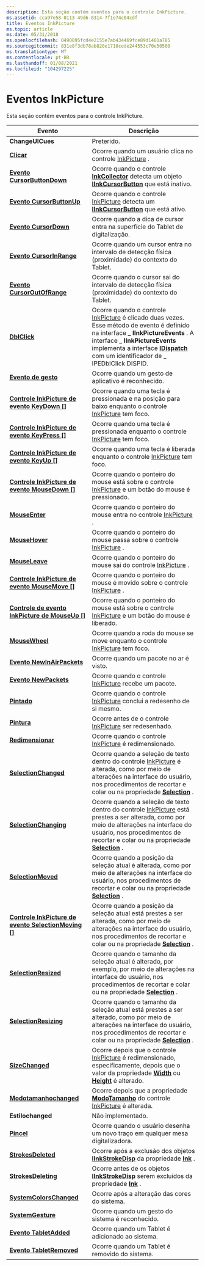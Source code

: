 ```yaml
---
description: Esta seção contém eventos para o controle InkPicture.
ms.assetid: cca97e58-0113-49d6-8314-7f1e74c04cdf
title: Eventos InkPicture
ms.topic: article
ms.date: 05/31/2018
ms.openlocfilehash: 0490895fcd4e2155e7ab434469fce89d1461a785
ms.sourcegitcommit: 831e8f3db78ab820e1710cede244553c70e50500
ms.translationtype: MT
ms.contentlocale: pt-BR
ms.lasthandoff: 01/08/2021
ms.locfileid: "104297225"
---
```

# <a name="inkpicture-events"></a>Eventos InkPicture

Esta seção contém eventos para o controle InkPicture.



| Evento                                                                              | Descrição                                                                                                                                                                                                                                                                                                                                            |
|------------------------------------------------------------------------------------|--------------------------------------------------------------------------------------------------------------------------------------------------------------------------------------------------------------------------------------------------------------------------------------------------------------------------------------------------------|
| **ChangeUICues**                                                                   | Preterido.<br/>                                                                                                                                                                                                                                                                                                                                 |
| [**Clicar**](inkpicture-click.md)                                                  | Ocorre quando um usuário clica no controle [InkPicture](inkpicture-control-reference.md) .<br/>                                                                                                                                                                                                                                                       |
| [**Evento CursorButtonDown**](inkpicture-cursorbuttondown.md)                      | Ocorre quando o controle [**InkCollector**](inkcollector-class.md) detecta um objeto [**IInkCursorButton**](/windows/desktop/api/msinkaut/nn-msinkaut-iinkcursorbutton) que está inativo.<br/>                                                                                                                                                                                             |
| [**Evento CursorButtonUp**](inkpicture-cursorbuttonup.md)                          | Ocorre quando o controle [InkPicture](inkpicture-control-reference.md) detecta um [**IInkCursorButton**](/windows/desktop/api/msinkaut/nn-msinkaut-iinkcursorbutton) que está ativo.<br/>                                                                                                                                                                                                  |
| [**Evento CursorDown**](inkpicture-cursordown.md)                                  | Ocorre quando a dica de cursor entra na superfície do Tablet de digitalização.<br/>                                                                                                                                                                                                                                                                          |
| [**Evento CursorInRange**](inkpicture-cursorinrange.md)                            | Ocorre quando um cursor entra no intervalo de detecção física (proximidade) do contexto do Tablet.<br/>                                                                                                                                                                                                                                                 |
| [**Evento CursorOutOfRange**](inkpicture-cursoroutofrange.md)                      | Ocorre quando o cursor sai do intervalo de detecção física (proximidade) do contexto do Tablet.<br/>                                                                                                                                                                                                                                               |
| [**DblClick**](inkpicture-dblclick.md)                                            | Ocorre quando o controle [InkPicture](inkpicture-control-reference.md) é clicado duas vezes.<br/> Esse método de evento é definido na interface **\_ IInkPictureEvents** . A interface **\_ IInkPictureEvents** implementa a interface [**IDispatch**](/windows/win32/api/oaidl/nn-oaidl-idispatch) com um identificador de \_ IPEDblClick DISPID.<br/> |
| [**Evento de gesto**](inkpicture-gesture.md)                                        | Ocorre quando um gesto de aplicativo é reconhecido.<br/>                                                                                                                                                                                                                                                                                           |
| [**Controle InkPicture de evento KeyDown \[\]**](inkpicture-keydown.md)                 | Ocorre quando uma tecla é pressionada e na posição para baixo enquanto o controle [InkPicture](inkpicture-control-reference.md) tem foco.<br/>                                                                                                                                                                                                           |
| [**Controle InkPicture de evento KeyPress \[\]**](inkpicture-keypress.md)                | Ocorre quando uma tecla é pressionada enquanto o controle [InkPicture](inkpicture-control-reference.md) tem foco.<br/>                                                                                                                                                                                                                                    |
| [**Controle InkPicture de evento KeyUp \[\]**](inkpicture-keyup.md)                     | Ocorre quando uma tecla é liberada enquanto o controle [InkPicture](inkpicture-control-reference.md) tem foco.<br/>                                                                                                                                                                                                                                   |
| [**Controle InkPicture de evento MouseDown \[\]**](inkpicture-mousedown.md)             | Ocorre quando o ponteiro do mouse está sobre o controle [InkPicture](inkpicture-control-reference.md) e um botão do mouse é pressionado.<br/>                                                                                                                                                                                                             |
| [**MouseEnter**](inkpicture-mouseenter.md)                                        | Ocorre quando o ponteiro do mouse entra no controle [InkPicture](inkpicture-control-reference.md) .<br/>                                                                                                                                                                                                                                            |
| [**MouseHover**](inkpicture-mousehover.md)                                        | Ocorre quando o ponteiro do mouse passa sobre o controle [InkPicture](inkpicture-control-reference.md) .<br/>                                                                                                                                                                                                                                       |
| [**MouseLeave**](inkpicture-mouseleave.md)                                        | Ocorre quando o ponteiro do mouse sai do controle [InkPicture](inkpicture-control-reference.md) .<br/>                                                                                                                                                                                                                                            |
| [**Controle InkPicture de evento MouseMove \[\]**](inkpicture-mousemove.md)             | Ocorre quando o ponteiro do mouse é movido sobre o controle [InkPicture](inkpicture-control-reference.md) .<br/>                                                                                                                                                                                                                                     |
| [**Controle de evento InkPicture de MouseUp \[\]**](inkpicture-mouseup.md)                 | Ocorre quando o ponteiro do mouse está sobre o controle [InkPicture](inkpicture-control-reference.md) e um botão do mouse é liberado.<br/>                                                                                                                                                                                                            |
| [**MouseWheel**](inkpicture-mousewheel.md)                                        | Ocorre quando a roda do mouse se move enquanto o controle [InkPicture](inkpicture-control-reference.md) tem foco.<br/>                                                                                                                                                                                                                               |
| [**Evento NewInAirPackets**](inkpicture-newinairpackets.md)                        | Ocorre quando um pacote no ar é visto.<br/>                                                                                                                                                                                                                                                                                                       |
| [**Evento NewPackets**](inkpicture-newpackets.md)                                  | Ocorre quando o controle [InkPicture](inkpicture-control-reference.md) recebe um pacote.<br/>                                                                                                                                                                                                                                                   |
| [**Pintado**](inkpicture-painted.md)                                              | Ocorre quando o controle [InkPicture](inkpicture-control-reference.md) conclui a redesenho de si mesmo.<br/>                                                                                                                                                                                                                                      |
| [**Pintura**](inkpicture-painting.md)                                            | Ocorre antes de o controle [InkPicture](inkpicture-control-reference.md) ser redesenhado.<br/>                                                                                                                                                                                                                                                    |
| [**Redimensionar**](inkpicture-resize.md)                                                | Ocorre quando o controle [InkPicture](inkpicture-control-reference.md) é redimensionado.<br/>                                                                                                                                                                                                                                                          |
| [**SelectionChanged**](inkpicture-selectionchanged.md)                            | Ocorre quando a seleção de texto dentro do controle [InkPicture](inkpicture-control-reference.md) é alterada, como por meio de alterações na interface do usuário, nos procedimentos de recortar e colar ou na propriedade [**Selection**](/windows/desktop/api/msinkaut/nf-msinkaut-iinkpicture-get_selection) .<br/>                                                                                    |
| [**SelectionChanging**](inkpicture-selectionchanging.md)                          | Ocorre quando a seleção de texto dentro do controle [InkPicture](inkpicture-control-reference.md) está prestes a ser alterada, como por meio de alterações na interface do usuário, nos procedimentos de recortar e colar ou na propriedade [**Selection**](/windows/desktop/api/msinkaut/nf-msinkaut-iinkpicture-get_selection) .<br/>                                                                             |
| [**SelectionMoved**](inkpicture-selectionmoved.md)                                | Ocorre quando a posição da seleção atual é alterada, como por meio de alterações na interface do usuário, nos procedimentos de recortar e colar ou na propriedade [**Selection**](/windows/desktop/api/msinkaut/nf-msinkaut-iinkpicture-get_selection) .<br/>                                                                                                                                      |
| [**Controle InkPicture de evento SelectionMoving \[\]**](inkpicture-selectionmoving.md) | Ocorre quando a posição da seleção atual está prestes a ser alterada, como por meio de alterações na interface do usuário, nos procedimentos de recortar e colar ou na propriedade [**Selection**](/windows/desktop/api/msinkaut/nf-msinkaut-iinkpicture-get_selection) .<br/>                                                                                                                               |
| [**SelectionResized**](inkpicture-selectionresized.md)                            | Ocorre quando o tamanho da seleção atual é alterado, por exemplo, por meio de alterações na interface do usuário, nos procedimentos de recortar e colar ou na propriedade [**Selection**](/windows/desktop/api/msinkaut/nf-msinkaut-iinkpicture-get_selection) .<br/>                                                                                                                                          |
| [**SelectionResizing**](inkpicture-selectionresizing.md)                          | Ocorre quando o tamanho da seleção atual está prestes a ser alterado, como por meio de alterações na interface do usuário, nos procedimentos de recortar e colar ou na propriedade [**Selection**](/windows/desktop/api/msinkaut/nf-msinkaut-iinkpicture-get_selection) .<br/>                                                                                                                                   |
| [**SizeChanged**](inkpicture-sizechanged.md)                                      | Ocorre depois que o controle [InkPicture](inkpicture-control-reference.md) é redimensionado, especificamente, depois que o valor da propriedade [**Width**](/windows/desktop/api/msinkaut/nf-msinkaut-iinkdrawingattributes-get_width) ou [**Height**](/windows/desktop/api/msinkaut/nf-msinkaut-iinkdrawingattributes-get_height) é alterado.<br/>                                                                                                      |
| [**Modotamanhochanged**](inkpicture-sizemodechanged.md)                              | Ocorre depois que a propriedade [**ModoTamanho**](/windows/desktop/api/msinkaut/nf-msinkaut-iinkpicture-get_sizemode) do controle [InkPicture](inkpicture-control-reference.md) é alterada.<br/>                                                                                                                                                                                           |
| **Estilochanged**                                                                   | Não implementado.<br/>                                                                                                                                                                                                                                                                                                                            |
| [**Pincel**](inkpicture-stroke.md)                                                | Ocorre quando o usuário desenha um novo traço em qualquer mesa digitalizadora.<br/>                                                                                                                                                                                                                                                                                      |
| [**StrokesDeleted**](inkpicture-strokesdeleted.md)                                | Ocorre após a exclusão dos objetos [**IInkStrokeDisp**](/windows/desktop/api/msinkaut/nn-msinkaut-iinkstrokedisp) da propriedade [**Ink**](/windows/desktop/api/msinkaut/nf-msinkaut-iinkpicture-get_ink) .<br/>                                                                                                                                                                                                            |
| [**StrokesDeleting**](inkpicture-strokesdeleting.md)                              | Ocorre antes de os objetos [**IInkStrokeDisp**](/windows/desktop/api/msinkaut/nn-msinkaut-iinkstrokedisp) serem excluídos da propriedade [**Ink**](/windows/desktop/api/msinkaut/nf-msinkaut-iinkpicture-get_ink) .<br/>                                                                                                                                                                                                                 |
| [**SystemColorsChanged**](inkpicture-systemcolorschanged.md)                      | Ocorre após a alteração das cores do sistema.<br/>                                                                                                                                                                                                                                                                                                      |
| [**SystemGesture**](inkpicture-systemgesture.md)                                  | Ocorre quando um gesto do sistema é reconhecido.<br/>                                                                                                                                                                                                                                                                                                 |
| [**Evento TabletAdded**](inkpicture-tabletadded.md)                                | Ocorre quando um Tablet é adicionado ao sistema.<br/>                                                                                                                                                                                                                                                                                                |
| [**Evento TabletRemoved**](inkpicture-tabletremoved.md)                            | Ocorre quando um Tablet é removido do sistema.<br/>                                                                                                                                                                                                                                                                                            |



 

 

